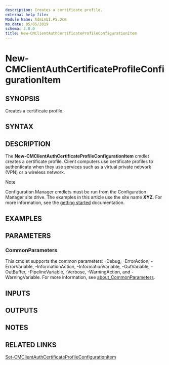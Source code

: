 ```yaml
---
description: Creates a certificate profile.
external help file:
Module Name: AdminUI.PS.Dcm
ms.date: 05/05/2019
schema: 2.0.0
title: New-CMClientAuthCertificateProfileConfigurationItem
---
```


# New-CMClientAuthCertificateProfileConfigurationItem

## SYNOPSIS
Creates a certificate profile.

## SYNTAX

## DESCRIPTION
The **New-CMClientAuthCertificateProfileConfigurationItem** cmdlet creates a certificate profile.
Client computers use certificate profiles to authenticate when they use services such as a virtual private network (VPN) or a wireless network.

> [!NOTE]
> Configuration Manager cmdlets must be run from the Configuration Manager site drive.
> The examples in this article use the site name **XYZ**. For more information, see the
> [getting started](/powershell/sccm/overview) documentation.

## EXAMPLES

## PARAMETERS

### CommonParameters
This cmdlet supports the common parameters: -Debug, -ErrorAction, -ErrorVariable, -InformationAction, -InformationVariable, -OutVariable, -OutBuffer, -PipelineVariable, -Verbose, -WarningAction, and -WarningVariable. For more information, see [about_CommonParameters](https://go.microsoft.com/fwlink/?LinkID=113216).

## INPUTS

## OUTPUTS

## NOTES

## RELATED LINKS

[Set-CMClientAuthCertificateProfileConfigurationItem](Set-CMClientAuthCertificateProfileConfigurationItem.md)


